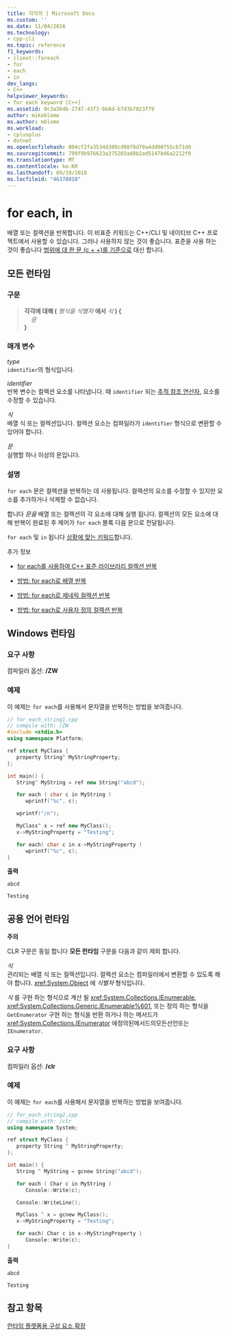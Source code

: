 ```yaml
---
title: 각각의 | Microsoft Docs
ms.custom: ''
ms.date: 11/04/2016
ms.technology:
- cpp-cli
ms.topic: reference
f1_keywords:
- cliext::foreach
- for
- each
- in
dev_langs:
- C++
helpviewer_keywords:
- for each keyword [C++]
ms.assetid: 0c3a364b-2747-43f3-bb8d-b7d3b7023f79
author: mikeblome
ms.author: mblome
ms.workload:
- cplusplus
- dotnet
ms.openlocfilehash: 004cf2fa3534d309cd98f8d70a4dd00755cb71d0
ms.sourcegitcommit: 799f9b976623a375203ad8b2ad5147bd6a2212f0
ms.translationtype: MT
ms.contentlocale: ko-KR
ms.lasthandoff: 09/19/2018
ms.locfileid: "46378018"
---
```

# <a name="for-each-in"></a>for each, in

배열 또는 컬렉션을 반복합니다. 이 비표준 키워드는 C++/CLI 및 네이티브 C++ 프로젝트에서 사용할 수 있습니다. 그러나 사용하지 않는 것이 좋습니다. 표준을 사용 하는 것이 좋습니다 [범위에 대 한 문 (c + +)를 기준으로](../cpp/range-based-for-statement-cpp.md) 대신 합니다.

## <a name="all-runtimes"></a>모든 런타임

### <a name="syntax"></a>구문

> **각각에 대해 (** *형식을* *식별자* **에서** *식* **) {**<br/>
> &nbsp;&nbsp;&nbsp;&nbsp;*문*<br/>
> **}**

### <a name="parameters"></a>매개 변수

*type*<br/>
`identifier`의 형식입니다.

*identifier*<br/>
반복 변수는 컬렉션 요소를 나타냅니다.  때 `identifier` 되는 [추적 참조 연산자](../windows/tracking-reference-operator-cpp-component-extensions.md), 요소를 수정할 수 있습니다.

*식*<br/>
배열 식 또는 컬렉션입니다. 컬렉션 요소는 컴파일러가 `identifier` 형식으로 변환할 수 있어야 합니다.

*문*<br/>
실행할 하나 이상의 문입니다.

### <a name="remarks"></a>설명

`for each` 문은 컬렉션을 반복하는 데 사용됩니다. 컬렉션의 요소를 수정할 수 있지만 요소를 추가하거나 삭제할 수 없습니다.

합니다 *문을* 배열 또는 컬렉션의 각 요소에 대해 실행 됩니다. 컬렉션의 모든 요소에 대해 반복이 완료된 후 제어가 `for each` 블록 다음 문으로 전달됩니다.

`for each` 및 `in` 됩니다 [상황에 맞는 키워드](../windows/context-sensitive-keywords-cpp-component-extensions.md)합니다.

추가 정보

- [for each를 사용하여 C++ 표준 라이브러리 컬렉션 반복](../dotnet/iterating-over-stl-collection-by-using-for-each.md)

- [방법: for each로 배열 반복](../dotnet/how-to-iterate-over-arrays-with-for-each.md)

- [방법: for each로 제네릭 컬렉션 반복](../dotnet/how-to-iterate-over-a-generic-collection-with-for-each.md)

- [방법: for each로 사용자 정의 컬렉션 반복](../dotnet/how-to-iterate-over-a-user-defined-collection-with-for-each.md)

## <a name="windows-runtime"></a>Windows 런타임

### <a name="requirements"></a>요구 사항

컴파일러 옵션: **/ZW**

### <a name="example"></a>예제

이 예제는 `for each`를 사용해서 문자열을 반복하는 방법을 보여줍니다.

```cpp
// for_each_string1.cpp
// compile with: /ZW
#include <stdio.h>
using namespace Platform;

ref struct MyClass {
   property String^ MyStringProperty;
};

int main() {
   String^ MyString = ref new String("abcd");

   for each ( char c in MyString )
      wprintf("%c", c);

   wprintf("/n");

   MyClass^ x = ref new MyClass();
   x->MyStringProperty = "Testing";

   for each( char c in x->MyStringProperty )
      wprintf("%c", c);
}
```

**출력**

```Output
abcd

Testing
```

## <a name="common-language-runtime"></a>공용 언어 런타임

**주의**

CLR 구문은 동일 합니다 **모든 런타임** 구문을 다음과 같이 제외 합니다.

*식*<br/>
관리되는 배열 식 또는 컬렉션입니다. 컬렉션 요소는 컴파일러에서 변환할 수 있도록 해야 합니다. <xref:System.Object> 에 *식별자* 형식입니다.

*식* 를 구현 하는 형식으로 계산 될 <xref:System.Collections.IEnumerable>, <xref:System.Collections.Generic.IEnumerable%601>, 또는 정의 하는 형식을 `GetEnumerator` 구현 하는 형식을 반환 하거나 하는 메서드가 <xref:System.Collections.IEnumerator> 에정의된메서드의모든선언또는`IEnumerator`.

### <a name="requirements"></a>요구 사항

컴파일러 옵션: **/clr**

### <a name="example"></a>예제

이 예제는 `for each`를 사용해서 문자열을 반복하는 방법을 보여줍니다.

```cpp
// for_each_string2.cpp
// compile with: /clr
using namespace System;

ref struct MyClass {
   property String ^ MyStringProperty;
};

int main() {
   String ^ MyString = gcnew String("abcd");

   for each ( Char c in MyString )
      Console::Write(c);

   Console::WriteLine();

   MyClass ^ x = gcnew MyClass();
   x->MyStringProperty = "Testing";

   for each( Char c in x->MyStringProperty )
      Console::Write(c);
}
```

**출력**

```Output
abcd

Testing
```

## <a name="see-also"></a>참고 항목

[런타임 플랫폼용 구성 요소 확장](../windows/component-extensions-for-runtime-platforms.md)